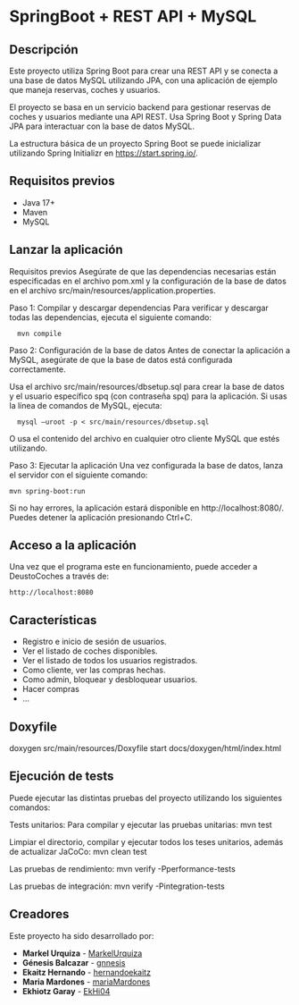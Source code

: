 SpringBoot + REST API + MySQL
=============================

Descripción
--------------------
Este proyecto utiliza Spring Boot para crear una REST API y se conecta a una base de datos MySQL utilizando JPA, con una aplicación de ejemplo que maneja reservas, coches y usuarios.

El proyecto se basa en un servicio backend para gestionar reservas de coches y usuarios mediante una API REST. Usa Spring Boot y Spring Data JPA para interactuar con la base de datos MySQL.

La estructura básica de un proyecto Spring Boot se puede inicializar utilizando Spring Initializr en https://start.spring.io/.

Requisitos previos
--------------------
- Java 17+
- Maven
- MySQL


Lanzar la aplicación
--------------------

Requisitos previos
Asegúrate de que las dependencias necesarias están especificadas en el archivo pom.xml y la configuración de la base de datos en el archivo src/main/resources/application.properties.

Paso 1: Compilar y descargar dependencias
Para verificar y descargar todas las dependencias, ejecuta el siguiente comando:

      mvn compile

Paso 2: Configuración de la base de datos
Antes de conectar la aplicación a MySQL, asegúrate de que la base de datos está configurada correctamente.

Usa el archivo src/main/resources/dbsetup.sql para crear la base de datos y el usuario específico spq (con contraseña spq) para la aplicación. Si usas la línea de comandos de MySQL, ejecuta:

      mysql –uroot -p < src/main/resources/dbsetup.sql

O usa el contenido del archivo en cualquier otro cliente MySQL que estés utilizando.

Paso 3: Ejecutar la aplicación
Una vez configurada la base de datos, lanza el servidor con el siguiente comando:

    mvn spring-boot:run

Si no hay errores, la aplicación estará disponible en http://localhost:8080/. Puedes detener la aplicación presionando Ctrl+C.

Acceso a la aplicación
--------

Una vez que el programa este en funcionamiento, puede acceder a DeustoCoches a través de:

	http://localhost:8080
	
Características
--------------------
- Registro e inicio de sesión de usuarios.
- Ver el listado de coches disponibles.
- Ver el listado de todos los usuarios registrados.
- Como cliente, ver las compras hechas.
- Como admin, bloquear y desbloquear usuarios.
- Hacer compras
- ...

Doxyfile
-------------

doxygen src/main/resources/Doxyfile
start docs/doxygen/html/index.html

Ejecución de tests
------------------------

Puede ejecutar las distintas pruebas del proyecto utilizando los siguientes comandos:

Tests unitarios:
Para compilar y ejecutar las pruebas unitarias:	
	mvn test

Limpiar el directorio, compilar y ejecutar todos los teses unitarios, además de actualizar JaCoCo:
	mvn clean test

Las pruebas de rendimiento:
	mvn verify -Pperformance-tests

Las pruebas de integración:
	mvn verify -Pintegration-tests



Creadores
--------------------

Este proyecto ha sido desarrollado por: 

- **Markel Urquiza** - [MarkelUrquiza](https://github.com/MarkelUrquiza)
- **Génesis Balcazar** - [gnnesis](https://github.com/gnnesis)
- **Ekaitz Hernando** - [hernandoekaitz](https://github.com/hernandoekaitz)
- **Maria Mardones** - [mariaMardones](https://github.com/mariaMardones)
- **Ekhiotz Garay** - [EkHi04](https://github.com/EkHi04)
